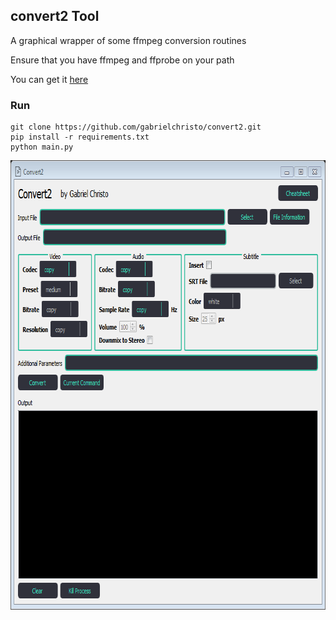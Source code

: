 ## convert2 Tool ##

A graphical wrapper of some ffmpeg conversion routines

Ensure that you have ffmpeg and ffprobe on your path

You can get it [here](https://ffmpeg.org/download.html)

### Run ###

```
git clone https://github.com/gabrielchristo/convert2.git
pip install -r requirements.txt
python main.py
```

<img src="screenshot.png" width="747" height="719">
